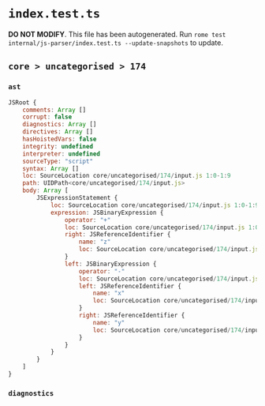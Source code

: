 # `index.test.ts`

**DO NOT MODIFY**. This file has been autogenerated. Run `rome test internal/js-parser/index.test.ts --update-snapshots` to update.

## `core > uncategorised > 174`

### `ast`

```javascript
JSRoot {
	comments: Array []
	corrupt: false
	diagnostics: Array []
	directives: Array []
	hasHoistedVars: false
	integrity: undefined
	interpreter: undefined
	sourceType: "script"
	syntax: Array []
	loc: SourceLocation core/uncategorised/174/input.js 1:0-1:9
	path: UIDPath<core/uncategorised/174/input.js>
	body: Array [
		JSExpressionStatement {
			loc: SourceLocation core/uncategorised/174/input.js 1:0-1:9
			expression: JSBinaryExpression {
				operator: "+"
				loc: SourceLocation core/uncategorised/174/input.js 1:0-1:9
				right: JSReferenceIdentifier {
					name: "z"
					loc: SourceLocation core/uncategorised/174/input.js 1:8-1:9 (z)
				}
				left: JSBinaryExpression {
					operator: "-"
					loc: SourceLocation core/uncategorised/174/input.js 1:0-1:5
					left: JSReferenceIdentifier {
						name: "x"
						loc: SourceLocation core/uncategorised/174/input.js 1:0-1:1 (x)
					}
					right: JSReferenceIdentifier {
						name: "y"
						loc: SourceLocation core/uncategorised/174/input.js 1:4-1:5 (y)
					}
				}
			}
		}
	]
}
```

### `diagnostics`

```

```
